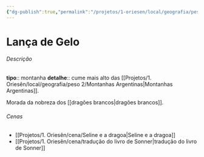 ```yaml
---
{"dg-publish":true,"permalink":"/projetos/1-oriesen/local/geografia/peso-3/lanca-de-gelo/","dgHomeLink":true,"dgPassFrontmatter":false}
---
```



# Lança de Gelo

###### Descrição
**tipo**:: montanha
**detalhe**:: cume mais alto das [[Projetos/1. Oriesên/local/geografia/peso 2/Montanhas Argentinas|Montanhas Argentinas]].

Morada da nobreza dos [[dragões brancos|dragões brancos]].


###### Cenas
- [[Projetos/1. Oriesên/cena/Seline e a dragoa|Seline e a dragoa]]
- [[Projetos/1. Oriesên/cena/tradução do livro de Sonner|tradução do livro de Sonner]]

